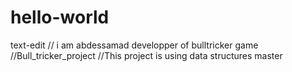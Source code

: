 # hello-world
 text-edit
// i am abdessamad developper of bulltricker game
//Bull_tricker_project
//This project is using data structures
 master
